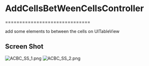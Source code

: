 # AddCellsBetWeenCellsController
==============================

add some elements to between the cells on UITableView

## Screen Shot
![ACBC_SS_1.png]()
![ACBC_SS_2.png]()
